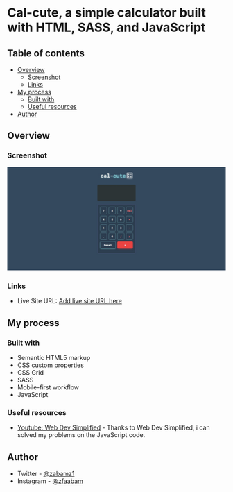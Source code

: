 # Cal-cute, a simple calculator built with HTML, SASS, and JavaScript

## Table of contents

- [Overview](#overview)
  - [Screenshot](#screenshot)
  - [Links](#links)
- [My process](#my-process)
  - [Built with](#built-with)
  - [Useful resources](#useful-resources)
- [Author](#author)

## Overview

### Screenshot

![](./images/screenshot.png)

### Links

- Live Site URL: [Add live site URL here](https://your-live-site-url.com)

## My process

### Built with

- Semantic HTML5 markup
- CSS custom properties
- CSS Grid
- SASS
- Mobile-first workflow
- JavaScript

### Useful resources

- [Youtube: Web Dev Simplified](https://youtu.be/j59qQ7YWLxw) - Thanks to Web Dev Simplified, i can solved my problems on the JavaScript code.

## Author

- Twitter - [@zabamz1](https://www.twitter.com/zabamz1)
- Instagram - [@zfaabam](https://www.instagram.com/zfaabam)

